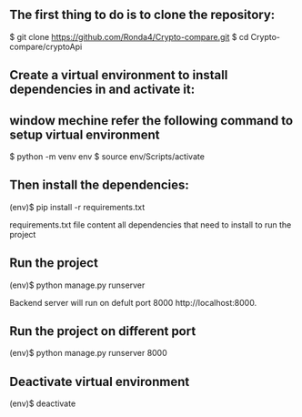 
## The first thing to do is to clone the repository:

$ git clone https://github.com/Ronda4/Crypto-compare.git
$ cd Crypto-compare/cryptoApi

## Create a virtual environment to install dependencies in and activate it:

## window mechine refer the following command to setup  virtual environment
$ python -m venv env
$ source env/Scripts/activate

## Then install the dependencies:

(env)$ pip install -r requirements.txt

requirements.txt file content all dependencies that need to install to run the project 

## Run the project 
(env)$ python manage.py runserver

Backend server will run on defult port 8000 http://localhost:8000.

## Run the project on different port 
(env)$ python manage.py runserver 8000

## Deactivate virtual environment
(env)$ deactivate